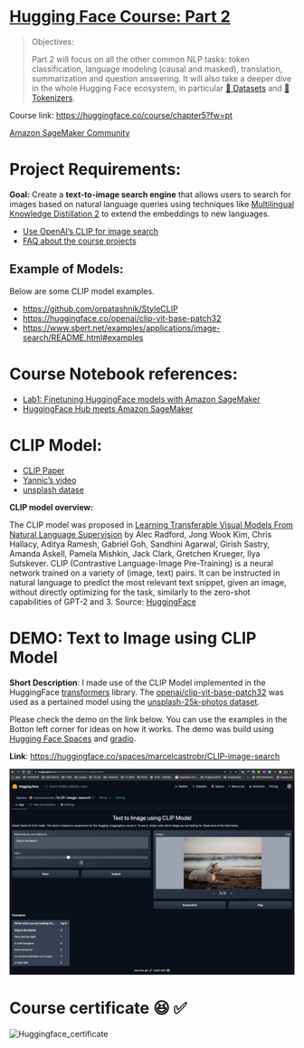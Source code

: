 #  [Hugging Face Course: Part 2](https://hf.co/course)



> Objectives: 
>
> Part 2 will focus on all the other common NLP tasks: token classification, language modeling (causal and masked), translation, summarization and question answering. It will also take a deeper dive in the whole Hugging Face ecosystem, in particular [🤗 Datasets](https://github.com/huggingface/datasets) and [🤗 Tokenizers](https://github.com/huggingface/tokenizers).



Course link: https://huggingface.co/course/chapter5?fw=pt

[Amazon SageMaker Community](https://huggingface.co/amazon-sagemaker-community)



# Project Requirements:

**Goal:** Create a **text-to-image search engine** that allows users to search for images based on natural language queries using techniques like [Multilingual Knowledge Distillation 2](https://arxiv.org/abs/2004.09813) to extend the embeddings to new languages.

- [Use OpenAI’s CLIP for image search](https://discuss.huggingface.co/t/use-openais-clip-for-image-search/11577)
- [FAQ about the course projects](https://discuss.huggingface.co/t/faq-about-the-course-projects/11689)



## Example of Models:

Below are some CLIP model examples.

- https://github.com/orpatashnik/StyleCLIP
- https://huggingface.co/openai/clip-vit-base-patch32
- https://www.sbert.net/examples/applications/image-search/README.html#examples



# Course Notebook references:

- [Lab1: Finetuning HuggingFace models with Amazon SageMaker](https://github.com/philschmid/huggingface-sagemaker-workshop-series/blob/main/workshop_1_getting_started_with_amazon_sagemaker/lab_1_default_training.ipynb) 
- [HuggingFace Hub meets Amazon SageMaker](https://github.com/huggingface/notebooks/blob/master/sagemaker/14_train_and_push_to_hub/sagemaker-notebook.ipynb)



# CLIP Model:

- [CLIP Paper](https://arxiv.org/abs/2103.00020)
- [Yannic’s video](https://www.youtube.com/watch?v=T9XSU0pKX2E) 
- [unsplash datase](https://unsplash.com/data)

**CLIP model overview:**

The CLIP model was proposed in [Learning Transferable Visual Models From Natural Language Supervision](https://arxiv.org/abs/2103.00020) by Alec Radford, Jong Wook Kim, Chris Hallacy, Aditya Ramesh, Gabriel Goh, Sandhini Agarwal, Girish Sastry, Amanda Askell, Pamela Mishkin, Jack Clark, Gretchen Krueger, Ilya Sutskever. CLIP (Contrastive Language-Image Pre-Training) is a neural network trained on a variety of (image, text) pairs. It can be instructed in natural language to predict the most relevant text snippet, given an image, without directly optimizing for the task, similarly to the zero-shot capabilities of GPT-2 and 3. Source: [HuggingFace](https://huggingface.co/docs/transformers/model_doc/clip)



# DEMO: Text to Image using CLIP Model

**Short Description**:  I made use of the CLIP Model implemented in the HuggingFace [transformers](https://huggingface.co/docs/transformers/model_doc/clip) library. The [openai/clip-vit-base-patch32](openai/clip-vit-base-patch32) was used as a pertained model using the [unsplash-25k-photos dataset](https://github.com/unsplash/datasets). 

Please check the demo on the link below. You can use the examples in the Botton left corner for ideas on how it works. The demo was build using [Hugging Face Spaces](https://huggingface.co/spaces) and [gradio](https://gradio.app/). 

**Link**: https://huggingface.co/spaces/marcelcastrobr/CLIP-image-search

![image-20211207102255637](README.assets/image-20211207102255637.png)



# Course certificate :satisfied: :white_check_mark:

![Huggingface_certificate](README.assets/Huggingface_certificate.png)
